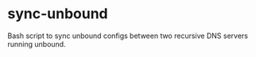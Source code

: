 # sync-unbound
Bash script to sync unbound configs between two recursive DNS servers running unbound.
